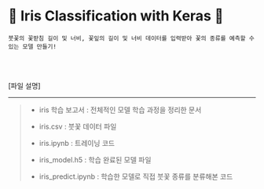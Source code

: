 # 👊 Iris Classification with Keras 👊

```
붓꽃의 꽃받침 길이 및 너비, 꽃잎의 길이 및 너비 데이터를 입력받아 꽃의 종류를 예측할 수 있는 모델 만들기!
```

<br /><br />

[파일 설명]
___
>- iris 학습 보고서 : 전체적인 모델 학습 과정을 정리한 문서
>
>- iris.csv : 붓꽃 데이터 파일
>
>- iris.ipynb : 트레이닝 코드
>
>- iris_model.h5 : 학습 완료된 모델 파일
>
>- iris_predict.ipynb : 학습한 모델로 직접 붓꽃 종류를 분류해본 코드